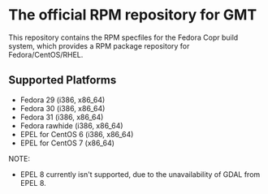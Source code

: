 # The official RPM repository for GMT

This repository contains the RPM specfiles for the Fedora Copr build system,
which provides a RPM package repository for Fedora/CentOS/RHEL.

## Supported Platforms

- Fedora 29 (i386, x86_64)
- Fedora 30 (i386, x86_64)
- Fedora 31 (i386, x86_64)
- Fedora rawhide (i386, x86_64)
- EPEL for CentOS 6 (i386, x86_64)
- EPEL for CentOS 7 (x86_64)

NOTE:

- EPEL 8 currently isn't supported, due to the unavailability of GDAL from EPEL 8.
